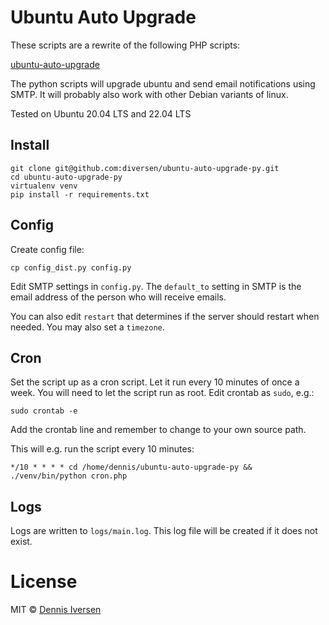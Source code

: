 # Ubuntu Auto Upgrade

These scripts are a rewrite of the following PHP scripts: 

[ubuntu-auto-upgrade](https://github.com/diversen/ubuntu-auto-upgrade)

The python scripts will upgrade ubuntu and send email notifications using SMTP. 
It will probably also work with other Debian variants of linux.

Tested on Ubuntu 20.04 LTS and 22.04 LTS

## Install

    git clone git@github.com:diversen/ubuntu-auto-upgrade-py.git
    cd ubuntu-auto-upgrade-py
    virtualenv venv
    pip install -r requirements.txt

## Config

Create config file:

    cp config_dist.py config.py

Edit SMTP settings in `config.py`. 
The `default_to` setting in SMTP is the email address of the person who will receive emails. 

You can also edit `restart` that determines if the server should restart when needed. 
You may also set a `timezone`. 

## Cron

Set the script up as a cron script. Let it run every 10 minutes of once a week.
You will need to let the script run as root. Edit crontab as `sudo`, e.g.: 

    sudo crontab -e

Add the crontab line and remember to change to your own source path. 

This will e.g. run the script every 10 minutes:

    */10 * * * * cd /home/dennis/ubuntu-auto-upgrade-py && ./venv/bin/python cron.php

## Logs

Logs are written to `logs/main.log`. This log file will be created if it does not exist.  

# License

MIT © [Dennis Iversen](https://github.com/diversen)